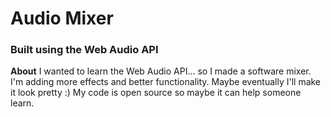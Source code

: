 # Audio Mixer
### Built using the Web Audio API

**About**
I wanted to learn the Web Audio API... so I made a software mixer.
I'm adding more effects and better functionality. Maybe eventually I'll make it look pretty :)
My code is open source so maybe it can help someone learn.
